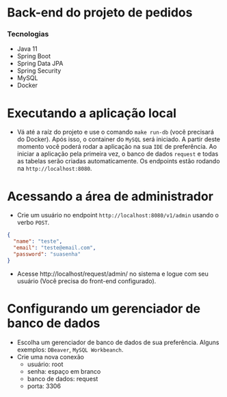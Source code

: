 # Back-end do projeto de pedidos

### Tecnologias

- Java 11
- Spring Boot
- Spring Data JPA
- Spring Security
- MySQL
- Docker

# Executando a aplicação local

- Vá até a raíz do projeto e use o comando `make run-db` (você precisará do Docker). Após isso, o container do `MySQL` será iniciado. A partir deste momento você poderá rodar a aplicação na sua `IDE` de preferência. Ao iniciar a aplicação pela primeira vez, o banco de dados `request` e todas as tabelas serão criadas automaticamente. Os endpoints estão rodando na `http://localhost:8080`.

# Acessando a área de administrador

- Crie um usuário no endpoint `http://localhost:8080/v1/admin` usando o verbo `POST`.
```json
{
  "name": "teste",
  "email": "teste@email.com",
  "password": "suasenha"
}
```
- Acesse http://localhost/request/admin/ no sistema e logue com seu usuário (Você precisa do front-end configurado).

# Configurando um gerenciador de banco de dados

- Escolha um gerenciador de banco de dados de sua preferência. Alguns exemplos: `DBeaver`, `MySQL Workbeanch`.
- Crie uma nova conexão
  - usuário: root
  - senha: espaço em branco
  - banco de dados: request
  - porta: 3306
